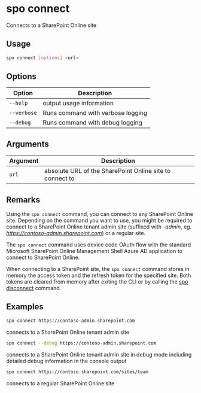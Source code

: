 # spo connect

Connects to a SharePoint Online site

## Usage

```sh
spo connect [options] <url>
```

## Options

Option|Description
------|-----------
`--help`|output usage information
`--verbose`|Runs command with verbose logging
`--debug`|Runs command with debug logging

## Arguments

Argument|Description
--------|-----------
`url`|absolute URL of the SharePoint Online site to connect to

## Remarks

Using the `spo connect` command, you can connect to any SharePoint Online site.
Depending on the command you want to use, you might be required to connect
to a SharePoint Online tenant admin site (suffixed with _-admin_,
eg. _https://contoso-admin.sharepoint.com_) or a regular site.

The `spo connect` command uses device code OAuth flow with the standard
Microsoft SharePoint Online Management Shell Azure AD application to connect
to SharePoint Online.

When connecting to a SharePoint site, the `spo connect` command stores in memory
the access token and the refresh token for the specified site. Both tokens are cleared from memory
after exiting the CLI or by calling the [spo disconnect](connect.md) command.

## Examples

```sh
spo connect https://contoso-admin.sharepoint.com
```

connects to a SharePoint Online tenant admin site

```sh
spo connect --debug https://contoso-admin.sharepoint.com
```

connects to a SharePoint Online tenant admin site in debug mode including detailed debug information in the console output

```sh
spo connect https://contoso.sharepoint.com/sites/team
```

connects to a regular SharePoint Online site